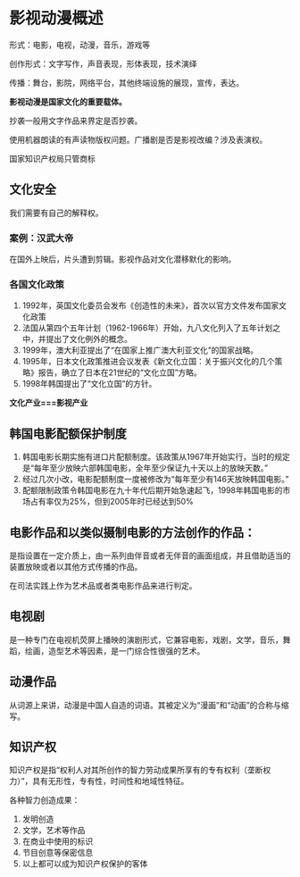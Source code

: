 # 影视动漫概述
形式：电影，电视，动漫，音乐，游戏等

创作形式：文字写作，声音表现，形体表现，技术演绎

传播：舞台，影院，网络平台，其他终端设施的展现，宣传，表达。

**影视动漫是国家文化的重要载体。**

抄袭一般用文字作品来界定是否抄袭。

使用机器朗读的有声读物版权问题。广播剧是否是影视改编？涉及表演权。

国家知识产权局只管商标

## 文化安全
我们需要有自己的解释权。

### 案例：汉武大帝
在国外上映后，片头遭到剪辑。影视作品对文化潜移默化的影响。

### 各国文化政策
1. 1992年，英国文化委员会发布《创造性的未来》，首次以官方文件发布国家文化政策
2. 法国从第四个五年计划（1962-1966年）开始，九八文化列入了五年计划之中，并提出了文化例外的概念。
3. 1999年，澳大利亚提出了“在国家上推广澳大利亚文化”的国家战略。
4. 1995年，日本文化政策推进会议发表《新文化立国：关于振兴文化的几个策略》报告，确立了日本在21世纪的“文化立国”方略。
5. 1998年韩国提出了“文化立国”的方针。

**文化产业===影视产业**

## 韩国电影配额保护制度
1. 韩国电影长期实施有进口片配额制度。该政策从1967年开始实行，当时的规定是“每年至少放映六部韩国电影，全年至少保证九十天以上的放映天数。”
2. 经过几次小改，电影配额制度一度被修改为“每年至少有146天放映韩国电影。”
3. 配额限制政策令韩国电影在九十年代后期开始急速起飞，1998年韩国电影的市场占有率仅为25%，但到2005年时已经达到50%

## 电影作品和以类似摄制电影的方法创作的作品：

是指设置在一定介质上，由一系列由伴音或者无伴音的画面组成，并且借助适当的装置放映或者以其他方式传播的作品。

在司法实践上作为艺术品或者类电影作品来进行判定。

## 电视剧

是一种专门在电视机荧屏上播映的演剧形式，它兼容电影，戏剧，文学，音乐，舞蹈，绘画，造型艺术等因素，是一门综合性很强的艺术。

## 动漫作品
从词源上来讲，动漫是中国人自造的词语。其被定义为“漫画”和“动画”的合称与缩写。

## 知识产权
知识产权是指“权利人对其所创作的智力劳动成果所享有的专有权利（垄断权力）”，具有无形性，专有性，时间性和地域性特征。

各种智力创造成果：
1. 发明创造
2. 文学，艺术等作品
3. 在商业中使用的标识
4. 节目创意等保密信息
5. 以上都可以成为知识产权保护的客体